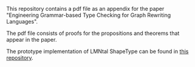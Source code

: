 This repository contains a pdf file as an appendix for the paper "Engineering Grammar-based Type Checking for Graph Rewriting Languages".

The pdf file consists of proofs for the propositions and theorems that appear in the paper.

The prototype implementation of LMNtal ShapeType can be found in [this repository](https://github.com/lmntal/shapetype).
